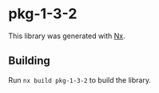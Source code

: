# pkg-1-3-2

This library was generated with [Nx](https://nx.dev).

## Building

Run `nx build pkg-1-3-2` to build the library.
